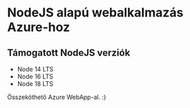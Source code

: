 # NodeJS alapú webalkalmazás Azure-hoz
## Támogatott NodeJS verziók

- Node 14 LTS
- Node 16 LTS
- Node 18 LTS

Összeköthető Azure WebApp-al. :)